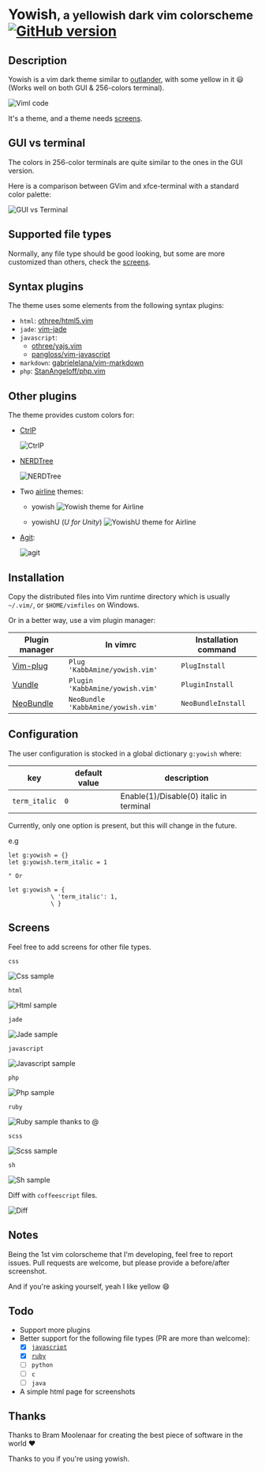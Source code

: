 # Yowish<small>, a yellowish dark vim colorscheme</small> [![GitHub version](https://badge.fury.io/gh/KabbAmine%2Fyowish.vim.svg)](https://badge.fury.io/gh/KabbAmine%2Fyowish.vim)

## Description

Yowish is a vim dark theme similar to [outlander](https://atom.io/themes/outlander-syntax), with some yellow in it :smiley: (Works well on both GUI & 256-colors terminal).

![Viml code](.img/viml.png "A vimscript sample")

It's a theme, and a theme needs [screens](#screens).

## GUI vs terminal

The colors in 256-color terminals are quite similar to the ones in the GUI version.

Here is a comparison between GVim and xfce-terminal with a standard color palette:

![GUI vs Terminal](.img/term-vs-gui.png "GVim vs xfce-terminal screenshots")

## Supported file types

Normally, any file type should be good looking, but some are more customized than others, check the [screens](#screens).

## Syntax plugins

The theme uses some elements from the following syntax plugins:

* `html`: [othree/html5.vim](https://github.com/othree/html5.vim)
* `jade`: [vim-jade](https://github.com/digitaltoad/vim-jade)
* `javascript`:
  - [othree/yajs.vim](https://github.com/othree/yajs.vim)
  - [pangloss/vim-javascript](https://github.com/pangloss/vim-javascript)
* `markdown`: [gabrielelana/vim-markdown](https://github.com/gabrielelana/vim-markdown)
* `php`: [StanAngeloff/php.vim](https://github.com/StanAngeloff/php.vim)

## Other plugins

The theme provides custom colors for:

* [CtrlP](https://github.com/ctrlpvim/ctrlp.vim)

  ![CtrlP](.img/ctrlp.jpg "CtrlP")

* [NERDTree](https://github.com/scrooloose/nerdtree)

  ![NERDTree](.img/nerdtree.jpg "NERDTree")

* Two [airline](https://github.com/bling/vim-airline) themes:

  * yowish
  ![Yowish theme for Airline](.img/airline.jpg "Different vim modes in airline with yowish")

  * yowishU (*U for Unity*)
  ![YowishU theme for Airline](.img/airline-yowishU.jpg "Different vim modes in airline with yowishU")

* [Agit](http://github.com/cohama/agit.vim):

  ![agit](.img/agit.jpg "Agit")

## Installation

Copy the distributed files into Vim runtime directory which is usually `~/.vim/`, or `$HOME/vimfiles` on Windows.

Or in a better way, use a vim plugin manager:

| Plugin manager                                         | In vimrc                         | Installation command |
|--------------------------------------------------------|----------------------------------|----------------------|
| [Vim-plug](https://github.com/junegunn/vim-plug)       | `Plug 'KabbAmine/yowish.vim'`      | `PlugInstall`          |
| [Vundle](https://github.com/gmarik/Vundle.vim)         | `Plugin 'KabbAmine/yowish.vim'`    | `PluginInstall`        |
| [NeoBundle](https://github.com/Shougo/neobundle.vim)   | `NeoBundle 'KabbAmine/yowish.vim'` | `NeoBundleInstall`     |

## Configuration

The user configuration is stocked in a global dictionary `g:yowish` where:

| key                       | default value             | description                             |
| ------------------------- | ------------------------- | --------------------------------        |
| `term_italic`             | `0`                       | Enable(1)/Disable(0) italic in terminal |

Currently, only one option is present, but this will change in the future.

e.g

```
let g:yowish = {}
let g:yowish.term_italic = 1

" Or

let g:yowish = {
			\ 'term_italic': 1,
			\ }
```

## Screens <a id="screens"></a>

Feel free to add screens for other file types.

`css`

![Css sample](.img/css.jpg)

`html`

![Html sample](.img/html.jpg)

`jade`

![Jade sample](.img/jade.jpg)

`javascript`

![Javascript sample](https://cloud.githubusercontent.com/assets/5658084/10515974/a5aafeac-735e-11e5-94e2-a7b82c5cbf10.png)

`php`

![Php sample](.img/php.jpg)

`ruby`

![Ruby sample thanks to @](https://cloud.githubusercontent.com/assets/5658084/10513493/a101f53a-7350-11e5-9abb-1e014a8c294f.png)

`scss`

![Scss sample](.img/scss.jpg)

`sh`

![Sh sample](.img/sh.jpg)

Diff with `coffeescript` files.

![Diff](.img/diff.jpg "Vim diff with coffeescript")

## Notes

Being the 1st vim colorscheme that I'm developing, feel free to report issues.
Pull requests are welcome, but please provide a before/after screenshot.

And if you're asking yourself, yeah I like yellow :smile:

## Todo

- Support more plugins
- Better support for the following file types (PR are more than welcome):
  - [x] [`javascript`](https://github.com/KabbAmine/yowish.vim/issues/3)
  - [x] [`ruby`](https://github.com/KabbAmine/yowish.vim/issues/1)
  - [ ] `python`
  - [ ] `c`
  - [ ] `java`
- A simple html page for screenshots

## Thanks

Thanks to Bram Moolenaar for creating the best piece of software in the world :heart:

Thanks to you if you're using yowish.
